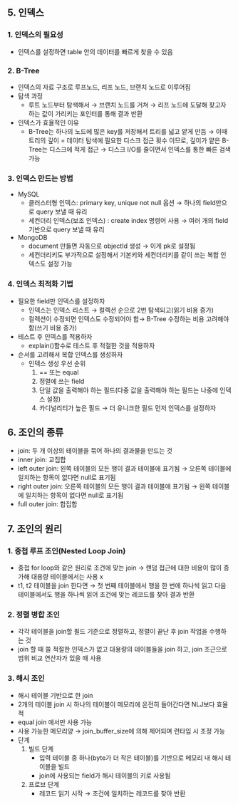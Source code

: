 ## 5. 인덱스

### 1. 인덱스의 필요성

- 인덱스를 설정하면 table 안의 데이터를 빠르게 찾을 수 있음

### 2. B-Tree

- 인덱스의 자료 구조로 루프노드, 리프 노드, 브랜치 노드로 이루어짐
- 탐색 과정
    - 루트 노드부터 탐색해서 → 브랜치 노드를 거쳐 → 리프 노드에 도달해 찾고자 하는 값이 가리키는 포인터를 통해 결과 반환
- 인덱스가 효율적인 이유
    - B-Tree는 하나의 노드에 많은 key를 저장해서 트리를 넓고 얕게 만듬 → 이때 트리의 깊이 = 데이터 탐색에 필요한 디스크 접근 횟수 이므로, 깊이가 얕은 B-Tree는 디스크에 적게 접근 → 디스크 I/O를 줄이면서 인덱스를 통한 빠른 검색 가능

### 3. 인덱스 만드는 방법

- MySQL
    - 클러스터형 인덱스: primary key, unique not null 옵션 → 하나의 field만으로 query 보낼 때 유리
    - 세컨더리 인덱스(보조 인덱스) : create index 명령어 사용 → 여러 개의 field 기반으로 query 보낼 때 유리
- MongoDB
    - document 만들면 자동으로 objectId 생성 → 이게 pk로 설정됨
    - 세컨더리키도 부가적으로 설정해서 기본키와 세컨더리키를 같이 쓰는 복합 인덱스도 설정 가능

### 4. 인덱스 최적화 기법

- 필요한 field만 인덱스를 설정하자
    - 인덱스는 인덱스 리스트 → 컬렉션 순으로 2번 탐색되고(읽기 비용 증가)
    - 컬렉션이 수정되면 인덱스도 수정되어야 함→ B-Tree 수정하는 비용 고려해야 함(쓰기 비용 증가)
- 테스트 후 인덱스를 적용하자
    - explain()함수로 테스트 후 적절한 것을 적용하자
- 순서를 고려해서 복합 인덱스를 생성하자
    - 인덱스 생성 우선 순위
        1. == 또는 equal
        2. 정렬에 쓰는 field
        3. 단일 값을 출력해야 하는 필드(다중 값을 출력해야 하는 필드는 나중에 인덱스 설정)
        4. 카디널리티가 높은 필드 → 더 유니크한 필드 먼저 인덱스를 설정하자

## 6. 조인의 종류

- join: 두 개 이상의 테이블을 묶어 하나의 결과물을 만드는 것
- inner join: 교집합
- left outer join: 왼쪽 테이블의 모든 행이 결과 테이블에 표기됨 → 오른쪽 테이블에 일치하는 항목이 없다면 null로 표기됨
- right outer join: 오른쪽 테이블의 모든 행이 결과 테이블에 표기됨 → 왼쪽 테이블에 일치하는 항목이 없다면 null로 표기됨
- full outer join: 합집합

## 7. 조인의 원리

### 1. 중첩 루프 조인(Nested Loop Join)

- 중첩 for loop와 같은 원리로 조건에 맞는 join → 랜덤 접근에 대한 비용이 많이 증가해 대용량 테이블에서는 사용 x
- t1, t2 테이블을 join 한다면 → 첫 번째 테이블에서 행을 한 번에 하나씩 읽고 다음 테이블에서도 행을 하나씩 읽어 조건에 맞는 레코드를 찾아 결과 반환

### 2. 정렬 병합 조인

- 각각 테이블을 join할 필드 기준으로 정렬하고, 정렬이 끝난 후 join 작업을 수행하는 것
- join 할 때 쓸 적절한 인덱스가 없고 대용량의 테이블들을 join 하고, join 조근으로 범위 비교 연산자가 있을 때 사용

### 3. 해시 조인

- 해시 테이블 기반으로 한 join
- 2개의 테이블 join 시 하나의 테이블이 메모리에 온전히 들어간다면 NLJ보다 효율적
- equal join 에서만 사용 가능
- 사용 가능한 메모리양 → join_buffer_size에 의해 제어되며 런타임 시 조정 가능
- 단계
    1. 빌드 단계
        - 입력 테이블 중 하나(byte가 더 작은 테이블)를 기반으로 메모리 내 해시 테이블을 빌드
        - join에 사용되는 field가 해시 테이블의 키로 사용됨
    2. 프로브 단계
        - 레코드 읽기 시작 → 조건에 일치하는 레코드를 찾아 반환
